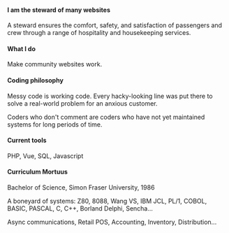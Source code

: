 
#### I am the steward of many websites

A steward ensures the comfort, safety, and satisfaction of passengers and crew through a range of hospitality and housekeeping services. 

#### What I do

Make community websites work. 

#### Coding philosophy

Messy code is working code. Every hacky-looking line was put there to solve a real-world problem for an anxious customer.

Coders who don't comment are coders who have not yet maintained systems for long periods of time.

#### Current tools

PHP, Vue, SQL, Javascript

#### Curriculum Mortuus

Bachelor of Science, Simon Fraser University, 1986

A boneyard of systems: Z80, 8088, Wang VS, IBM JCL, PL/1, COBOL, BASIC, PASCAL, C, C++, Borland Delphi, Sencha...

Async communications, Retail POS, Accounting, Inventory, Distribution...

